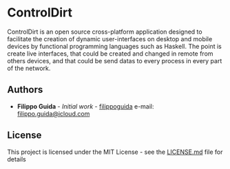 # ControlDirt

ControlDirt is an open source cross-platform application designed to facilitate the creation of dynamic user-interfaces on desktop and mobile devices by functional programming languages such as Haskell. The point is create live interfaces, that could be created and changed in remote from others devices, and that could be send datas to every process in every part of the network.

## Authors

* **Filippo Guida** - *Initial work* - [filippoguida](https://github.com/filippoguida)
e-mail: filippo.guida@icloud.com

## License
This project is licensed under the MIT License - see the [LICENSE.md](LICENSE.md) file for details
